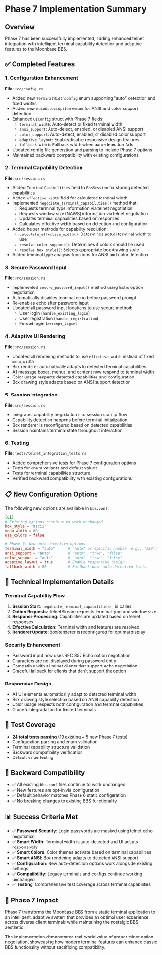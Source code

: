# Phase 7 Implementation Summary

## Overview
Phase 7 has been successfully implemented, adding enhanced telnet integration with intelligent terminal capability detection and adaptive features to the Moonbase BBS.

## ✅ Completed Features

### 1. Configuration Enhancement
**File**: `src/config.rs`
- Added new `TerminalWidthConfig` enum supporting "auto" detection and fixed widths
- Added new `AutoDetectOption` enum for ANSI and color support detection
- Enhanced `UIConfig` struct with Phase 7 fields:
  - `terminal_width`: Auto-detect or fixed terminal width
  - `ansi_support`: Auto-detect, enabled, or disabled ANSI support
  - `color_support`: Auto-detect, enabled, or disabled color support
  - `adaptive_layout`: Enable/disable responsive design features
  - `fallback_width`: Fallback width when auto-detection fails
- Updated config file generation and parsing to include Phase 7 options
- Maintained backward compatibility with existing configurations

### 2. Terminal Capability Detection
**File**: `src/session.rs`
- Added `TerminalCapabilities` field to `BbsSession` for storing detected capabilities
- Added `effective_width` field for calculated terminal width
- Implemented `negotiate_terminal_capabilities()` method that:
  - Requests terminal type information via telnet negotiation
  - Requests window size (NAWS) information via telnet negotiation
  - Updates terminal capabilities based on responses
  - Calculates effective width based on detection and configuration
- Added helper methods for capability resolution:
  - `calculate_effective_width()`: Determines actual terminal width to use
  - `resolve_color_support()`: Determines if colors should be used
  - `resolve_box_style()`: Selects appropriate box drawing style
- Added terminal type analysis functions for ANSI and color detection

### 3. Secure Password Input
**File**: `src/session.rs`
- Implemented `secure_password_input()` method using Echo option negotiation
- Automatically disables terminal echo before password prompt
- Re-enables echo after password input
- Updated all password input locations to use secure method:
  - User login (`handle_existing_login`)
  - User registration (`handle_registration`) 
  - Forced login (`attempt_login`)

### 4. Adaptive UI Rendering
**File**: `src/session.rs`
- Updated all rendering methods to use `effective_width` instead of fixed `menu_width`
- Box renderer automatically adapts to detected terminal capabilities
- All message boxes, menus, and content now respond to terminal width
- Color usage respects detected capabilities and configuration
- Box drawing style adapts based on ANSI support detection

### 5. Session Integration
**File**: `src/session.rs`
- Integrated capability negotiation into session startup flow
- Capability detection happens before terminal initialization
- Box renderer is reconfigured based on detected capabilities
- Session maintains terminal state throughout interaction

### 6. Testing
**File**: `tests/telnet_integration_tests.rs`
- Added comprehensive tests for Phase 7 configuration options
- Tests for enum variants and default values
- Tests for terminal capabilities structure
- Verified backward compatibility with existing configurations

## 📋 New Configuration Options

The following new options are available in `bbs.conf`:

```toml
[ui]
# Existing options continue to work unchanged
box_style = "ascii"
menu_width = 80
use_colors = false

# Phase 7: New auto-detection options
terminal_width = "auto"      # "auto" or specific number (e.g., "120")
ansi_support = "auto"        # "auto", "true", "false"  
color_support = "auto"       # "auto", "true", "false"
adaptive_layout = true       # Enable responsive design
fallback_width = 80          # Fallback when auto-detection fails
```

## 🔧 Technical Implementation Details

### Terminal Capability Flow
1. **Session Start**: `negotiate_terminal_capabilities()` is called
2. **Option Requests**: TelnetStream requests terminal type and window size
3. **Response Processing**: Capabilities are updated based on telnet responses
4. **Effective Calculation**: Terminal width and features are resolved
5. **Renderer Update**: BoxRenderer is reconfigured for optimal display

### Security Enhancement
- Password input now uses RFC 857 Echo option negotiation
- Characters are not displayed during password entry
- Compatible with all telnet clients that support echo negotiation
- Graceful fallback for clients that don't support the option

### Responsive Design
- All UI elements automatically adapt to detected terminal width
- Box drawing style selection based on ANSI capability detection
- Color usage respects both configuration and terminal capabilities
- Graceful degradation for limited terminals

## 🧪 Test Coverage
- **24 total tests passing** (19 existing + 5 new Phase 7 tests)
- Configuration parsing and enum validation
- Terminal capability structure validation
- Backward compatibility verification
- Default value testing

## 🔄 Backward Compatibility
- ✅ All existing `bbs.conf` files continue to work unchanged
- ✅ New features are opt-in via configuration
- ✅ Default behavior matches Phase 6 static configuration
- ✅ No breaking changes to existing BBS functionality

## 📊 Success Criteria Met
- ✅ **Password Security**: Login passwords are masked using telnet echo negotiation  
- ✅ **Smart Width**: Terminal width is auto-detected and UI adapts responsively  
- ✅ **Smart Colors**: Color themes activate based on terminal capabilities  
- ✅ **Smart ANSI**: Box rendering adapts to detected ANSI support  
- ✅ **Configuration**: New auto-detection options work alongside existing settings  
- ✅ **Compatibility**: Legacy terminals and configs continue working unchanged  
- ✅ **Testing**: Comprehensive test coverage across terminal capabilities

## 🚀 Phase 7 Impact
Phase 7 transforms the Moonbase BBS from a static terminal application to an intelligent, adaptive system that provides an optimal user experience across diverse client terminals while maintaining the nostalgic BBS aesthetic.

The implementation demonstrates real-world value of proper telnet option negotiation, showcasing how modern terminal features can enhance classic BBS functionality without sacrificing compatibility.